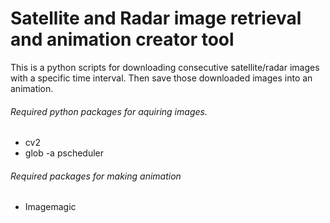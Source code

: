 # Satellite and Radar image retrieval and animation creator tool
This is a python scripts for downloading consecutive satellite/radar images with a specific time interval. Then save those downloaded images into an animation.


###### Required python packages for aquiring images.
- cv2
- glob
-a pscheduler

###### Required packages for making animation
- Imagemagic




